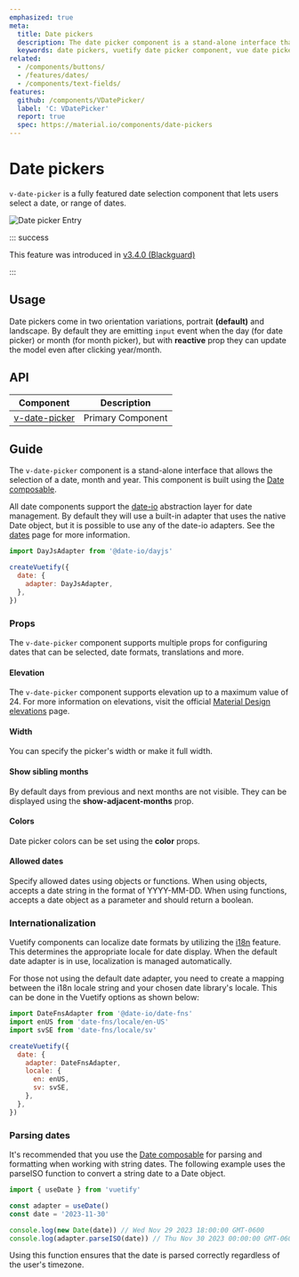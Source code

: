```yaml
---
emphasized: true
meta:
  title: Date pickers
  description: The date picker component is a stand-alone interface that allows the selection of a date, month and year.
  keywords: date pickers, vuetify date picker component, vue date picker component
related:
  - /components/buttons/
  - /features/dates/
  - /components/text-fields/
features:
  github: /components/VDatePicker/
  label: 'C: VDatePicker'
  report: true
  spec: https://material.io/components/date-pickers
---
```


# Date pickers

`v-date-picker` is a fully featured date selection component that lets users select a date, or range of dates.

![Date picker Entry](https://cdn.vuetifyjs.com/docs/images/components/v-date-picker/v-date-picker-entry.png)

<page-features />

::: success

This feature was introduced in [v3.4.0 (Blackguard)](/getting-started/release-notes/?version=v3.4.0)

:::

## Usage

Date pickers come in two orientation variations, portrait **(default)** and landscape. By default they are emitting `input` event when the day (for date picker) or month (for month picker), but with **reactive** prop they can update the model even after clicking year/month.

<usage name="v-date-picker" />

<entry />

## API

| Component | Description |
| - | - |
| [v-date-picker](/api/v-date-picker/) | Primary Component |

<api-inline hide-links />

## Guide

The `v-date-picker` component is a stand-alone interface that allows the selection of a date, month and year. This component is built using the [Date composable](/features/dates/).

All date components support the [date-io](https://github.com/dmtrKovalenko/date-io) abstraction layer for date management. By default they will use a built-in adapter that uses the native Date object, but it is possible to use any of the date-io adapters. See the [dates](/features/dates/) page for more information.

```js
import DayJsAdapter from '@date-io/dayjs'

createVuetify({
  date: {
    adapter: DayJsAdapter,
  },
})
```

### Props

The `v-date-picker` component supports multiple props for configuring dates that can be selected, date formats, translations and more.

#### Elevation

The `v-date-picker` component supports elevation up to a maximum value of 24. For more information on elevations, visit the official [Material Design elevations](https://material.io/design/environment/elevation.html) page.

<example file="v-date-picker/prop-elevation" />

#### Width

You can specify the picker's width or make it full width.

<example file="v-date-picker/prop-width" />

#### Show sibling months

By default days from previous and next months are not visible. They can be displayed using the **show-adjacent-months** prop.

<example file="v-date-picker/prop-show-adjacent-months" />

#### Colors

Date picker colors can be set using the **color** props.

<example file="v-date-picker/prop-colors" />

#### Allowed dates

Specify allowed dates using objects or functions. When using objects, accepts a date string in the format of YYYY-MM-DD. When using functions, accepts a date object as a parameter and should return a boolean.

<example file="v-date-picker/prop-allowed-dates" />

### Internationalization

Vuetify components can localize date formats by utilizing the [i18n](/features/internationalization) feature. This determines the appropriate locale for date display. When the default date adapter is in use, localization is managed automatically.

For those not using the default date adapter, you need to create a mapping between the i18n locale string and your chosen date library's locale. This can be done in the Vuetify options as shown below:

```js
import DateFnsAdapter from '@date-io/date-fns'
import enUS from 'date-fns/locale/en-US'
import svSE from 'date-fns/locale/sv'

createVuetify({
  date: {
    adapter: DateFnsAdapter,
    locale: {
      en: enUS,
      sv: svSE,
    },
  },
})
```

### Parsing dates

It's recommended that you use the [Date composable](/features/dates/) for parsing and formatting when working with string dates. The following example uses the parseISO function to convert a string date to a Date object.

```js
import { useDate } from 'vuetify'

const adapter = useDate()
const date = '2023-11-30'

console.log(new Date(date)) // Wed Nov 29 2023 18:00:00 GMT-0600
console.log(adapter.parseISO(date)) // Thu Nov 30 2023 00:00:00 GMT-0600
```

Using this function ensures that the date is parsed correctly regardless of the user's timezone.
